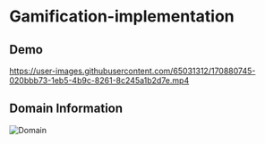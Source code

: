 # Gamification-implementation

## Demo 



https://user-images.githubusercontent.com/65031312/170880745-020bbb73-1eb5-4b9c-8261-8c245a1b2d7e.mp4



## Domain Information

![Domain](https://user-images.githubusercontent.com/65031312/170880759-3e7e0170-4c43-4d59-90ca-7952c385a8a4.png)
